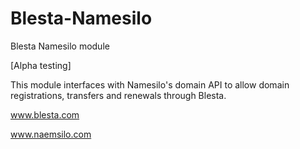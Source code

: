 # Blesta-Namesilo
Blesta Namesilo module

[Alpha testing]

This module interfaces with Namesilo's domain API to allow domain registrations, transfers and renewals through Blesta.

www.blesta.com

www.naemsilo.com
